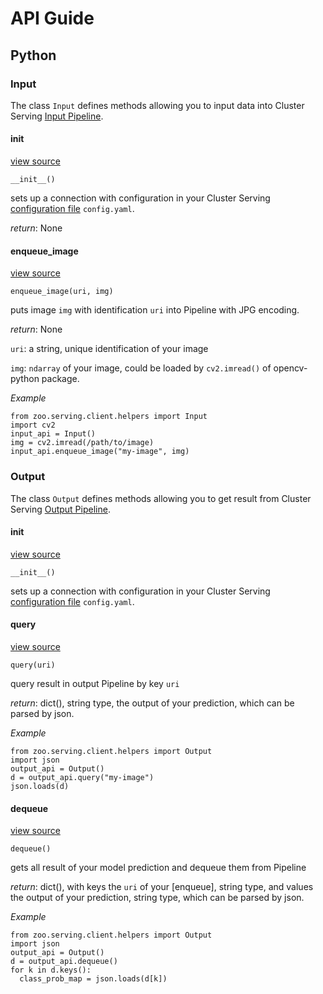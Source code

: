 # API Guide

## Python 

### Input
The class `Input` defines methods allowing you to input data into Cluster Serving [Input Pipeline]().

#### __init__

[view source]()

```
__init__()
```
sets up a connection with configuration in your Cluster Serving [configuration file]() `config.yaml`.

_return_: None

#### enqueue_image
[view source]()

```
enqueue_image(uri, img)
```
puts image `img` with identification `uri` into Pipeline with JPG encoding.

_return_: None

`uri`: a string, unique identification of your image

`img`: `ndarray` of your image, could be loaded by `cv2.imread()` of opencv-python package.

_Example_
```
from zoo.serving.client.helpers import Input
import cv2
input_api = Input()
img = cv2.imread(/path/to/image)
input_api.enqueue_image("my-image", img)
```

### Output
The class `Output` defines methods allowing you to get result from Cluster Serving [Output Pipeline]().
#### __init__
[view source]()

```
__init__()
```
sets up a connection with configuration in your Cluster Serving [configuration file]() `config.yaml`.
#### query
[view source]()

```
query(uri)
```
query result in output Pipeline by key `uri`

_return_: dict(), string type, the output of your prediction, which can be parsed by json.

_Example_
```
from zoo.serving.client.helpers import Output
import json
output_api = Output()
d = output_api.query("my-image") 
json.loads(d)
```

#### dequeue
[view source]()

```
dequeue()
```
gets all result of your model prediction and dequeue them from Pipeline

_return_: dict(), with keys the `uri` of your [enqueue], string type, and values the output of your prediction, string type, which can be parsed by json.

_Example_
```
from zoo.serving.client.helpers import Output
import json
output_api = Output()
d = output_api.dequeue()
for k in d.keys():
  class_prob_map = json.loads(d[k])
```



